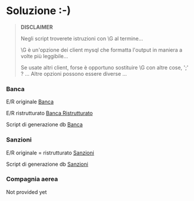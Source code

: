 # Soluzione :-)
> **DISCLAIMER**
> 
> Negli script troverete istruzioni con \G al termine...
>
> \G è un'opzione dei client mysql che formatta l'output in maniera a volte più leggibile...
>
> Se usate altri client, forse è opportuno sostituire \G con altre cose, ';' ? ...
> Altre opzioni possono essere diverse ...

### Banca
E/R originale [Banca](A76-27%20Banca.erdplus)

E/R ristrutturato [Banca Ristrutturato](A76-27%20Banca%20Restructured.erdplus)

Script di generazione db [Banca](Banca.sql)

### Sanzioni
E/R originale = ristrutturato [Sanzioni](A76-28%20Sanzioni.erdplus)

Script di generazione db [Sanzioni](Sanzioni.sql)

### Compagnia aerea

Not provided yet
